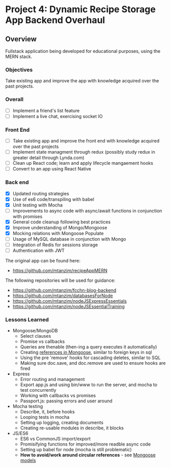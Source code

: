 # Project 4: Dynamic Recipe Storage App Backend Overhaul

## Overview

Fullstack application being developed for educational purposes, using the MERN stack.

### Objectives

Take existing app and improve the app with knowledge acquired over the past projects.

### Overall

- [ ] Implement a friend's list feature
- [ ] Implement a live chat, exercising socket IO

### Front End

- [ ] Take existing app and improve the front end with knowledge acquired over the past projects
- [ ] Implement state managment through redux (possibly study redux in greater detail through Lynda.com)
- [ ] Clean up React code; learn and apply lifecycle mangaement hooks
- [ ] Convert to an app using React Native
 
### Back end

- [x] Updated routing strategies
- [x] Use of es6 code/transpiling with babel
- [x] Unit testing with Mocha
- [ ] Improvements to async code with async/await functions in conjunction with promises
- [x] General code cleanup following best practices
- [x] Improve understanding of Mongo/Mongoose
- [x] Mocking relations with Mongoose Populate
- [ ] Usage of MySQL database in conjunction with Mongo
- [ ] Integration of Redis for sessions storage
- [ ] Authentication with JWT

The original app can be found here:

- <https://github.com/mtanzim/recipeAppMERN>

The following repositories will be used for guidance:

- <https://github.com/mtanzim/fcchn-blog-backend>
- <https://github.com/mtanzim/databasesForNode>
- <https://github.com/mtanzim/nodeJSExpressEssentials>
- <https://github.com/mtanzim/nodeJSEssentialTraining>

### Lessons Learned

- Mongoose/MongoDB
  - Select clauses
  - Promise vs callbacks
  - Queries are thenable (then-ing a query executes it automatically)
  - Creating [references in Mongoose](http://mongoosejs.com/docs/populate.html), similar to foreign keys in sql
  - Using the pre 'remove' hooks for cascading deletes, similar to SQL
  - Making sure doc.save, and doc.remove are used to ensure hooks are fired
- Express
  - Error routing and management
  - Export app.js and using bin/www to run the server, and mocha to test concurrently
  - Working with callbacks vs promises
  - Passport.js: passing errors and user around
- Mocha testing
  - Describe, it, before hooks
  - Looping tests in mocha
  - Setting up logging, creating documents
  - Creating re-usable modules in describe, it blocks
- JS/ES6
  - ES6 vs CommonJS import/export
  - Promisifying functions for improved/more readble async code
  - Setting up babel for node (mocha is still problematic)
  - **How to avoid/work around circular references** - see [Mongoose models](./app/models/)

